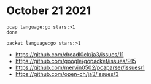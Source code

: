 # October 21 2021

~~~
pcap language:go stars:>1
done

packet language:go stars:>1
~~~

- https://github.com/dreadl0ck/ja3/issues/11
- https://github.com/google/gopacket/issues/915
- https://github.com/mervin0502/pcaparser/issues/1
- https://github.com/open-ch/ja3/issues/3
